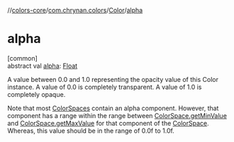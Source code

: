 //[colors-core](../../../index.md)/[com.chrynan.colors](../index.md)/[Color](index.md)/[alpha](alpha.md)

# alpha

[common]\
abstract val [alpha](alpha.md): [Float](https://kotlinlang.org/api/latest/jvm/stdlib/kotlin/-float/index.html)

A value between 0.0 and 1.0 representing the opacity value of this Color instance. A value of 0.0 is completely transparent. A value of 1.0 is completely opaque.

Note that most [ColorSpaces](../../com.chrynan.colors.space/-color-spaces/index.md) contain an alpha component. However, that component has a range within the range between [ColorSpace.getMinValue](../../com.chrynan.colors.space/-color-space/get-min-value.md) and [ColorSpace.getMaxValue](../../com.chrynan.colors.space/-color-space/get-max-value.md) for that component of the [ColorSpace](../../com.chrynan.colors.space/-color-space/index.md). Whereas, this value should be in the range of 0.0f to 1.0f.

